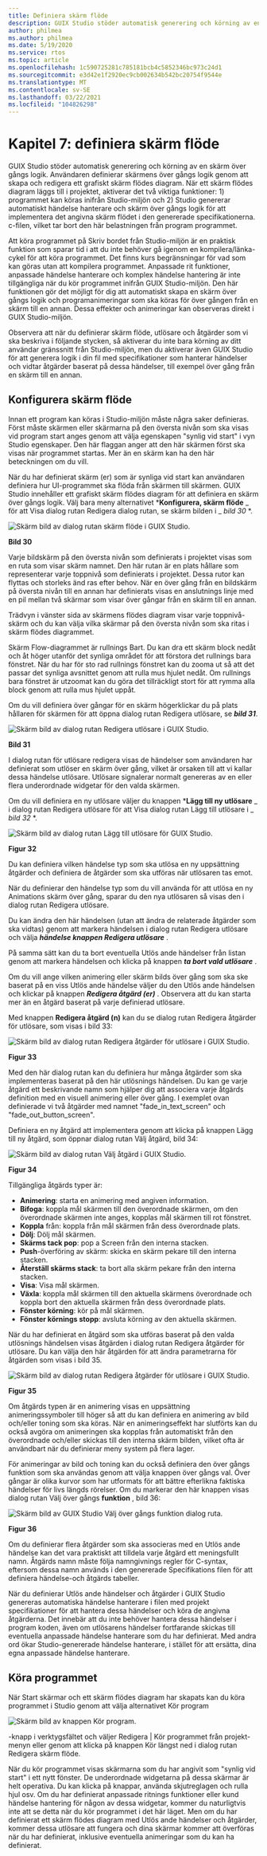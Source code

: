 ```yaml
---
title: Definiera skärm flöde
description: GUIX Studio stöder automatisk generering och körning av en skärm över gångs logik.
author: philmea
ms.author: philmea
ms.date: 5/19/2020
ms.service: rtos
ms.topic: article
ms.openlocfilehash: 1c590725281c785181bcb4c5852346bc973c24d1
ms.sourcegitcommit: e3d42e1f2920ec9cb002634b542bc20754f9544e
ms.translationtype: MT
ms.contentlocale: sv-SE
ms.lasthandoff: 03/22/2021
ms.locfileid: "104826298"
---
```

# <a name="chapter-7-defining-screen-flow"></a>Kapitel 7: definiera skärm flöde

GUIX Studio stöder automatisk generering och körning av en skärm över gångs logik. Användaren definierar skärmens över gångs logik genom att skapa och redigera ett grafiskt skärm flödes diagram. När ett skärm flödes diagram läggs till i projektet, aktiverar det två viktiga funktioner: 1) programmet kan köras inifrån Studio-miljön och 2) Studio genererar automatiskt händelse hanterare och skärm över gångs logik för att implementera det angivna skärm flödet i den genererade specifikationerna. c-filen, vilket tar bort den här belastningen från program programmet. 

Att köra programmet på Skriv bordet från Studio-miljön är en praktisk funktion som sparar tid i att du inte behöver gå igenom en kompilera/länka-cykel för att köra programmet. Det finns kurs begränsningar för vad som kan göras utan att kompilera programmet. Anpassade rit funktioner, anpassade händelse hanterare och komplex händelse hantering är inte tillgängliga när du kör programmet inifrån GUIX Studio-miljön. Den här funktionen gör det möjligt för dig att automatiskt skapa en skärm över gångs logik och programanimeringar som ska köras för över gången från en skärm till en annan. Dessa effekter och animeringar kan observeras direkt i GUIX Studio-miljön.

Observera att när du definierar skärm flöde, utlösare och åtgärder som vi ska beskriva i följande stycken, så aktiverar du inte bara körning av ditt användar gränssnitt från Studio-miljön, men du aktiverar även GUIX Studio för att generera logik i din fil med specifikationer som hanterar händelser och vidtar åtgärder baserat på dessa händelser, till exempel över gång från en skärm till en annan.

## <a name="configuring-screen-flow"></a>Konfigurera skärm flöde

Innan ett program kan köras i Studio-miljön måste några saker definieras. Först måste skärmen eller skärmarna på den översta nivån som ska visas vid program start anges genom att välja egenskapen "synlig vid start" i vyn Studio egenskaper. Den här flaggan anger att den här skärmen först ska visas när programmet startas. Mer än en skärm kan ha den här beteckningen om du vill.

När du har definierat skärm (er) som är synliga vid start kan användaren definiera hur UI-programmet ska flöda från skärmen till skärmen. GUIX Studio innehåller ett grafiskt skärm flödes diagram för att definiera en skärm över gångs logik. Välj bara meny alternativet ***Konfigurera, skärm flöde** _ för att Visa dialog rutan Redigera dialog rutan, se skärm bilden i _ *_bild 30_* *.

![Skärm bild av dialog rutan skärm flöde i GUIX Studio.](./media/guix-studio/config_screen_flow.png)

**Bild 30**

Varje bildskärm på den översta nivån som definierats i projektet visas som en ruta som visar skärm namnet. Den här rutan är en plats hållare som representerar varje toppnivå som definierats i projektet. Dessa rutor kan flyttas och storleks änd ras efter behov. När en över gång från en bildskärm på översta nivån till en annan har definierats visas en anslutnings linje med en pil mellan två skärmar som visar över gångar från en skärm till en annan.

Trädvyn i vänster sida av skärmens flödes diagram visar varje toppnivå-skärm och du kan välja vilka skärmar på den översta nivån som ska ritas i skärm flödes diagrammet.

Skärm Flow-diagrammet är rullnings Bart. Du kan dra ett skärm block nedåt och åt höger utanför det synliga området för att förstora det rullnings bara fönstret. När du har för sto rad rullnings fönstret kan du zooma ut så att det passar det synliga avsnittet genom att rulla mus hjulet nedåt. Om rullnings bara fönstret är utzoomat kan du göra det tillräckligt stort för att rymma alla block genom att rulla mus hjulet uppåt.

Om du vill definiera över gångar för en skärm högerklickar du på plats hållaren för skärmen för att öppna dialog rutan Redigera utlösare, se ***bild 31***.

![Skärm bild av dialog rutan Redigera utlösare i GUIX Studio.](./media/guix-studio/edit_trigger_list.png)

**Bild 31**

I dialog rutan för utlösare redigera visas de händelser som användaren har definierat som utlöser en skärm över gång, vilket är orsaken till att vi kallar dessa händelse utlösare. Utlösare signalerar normalt genereras av en eller flera underordnade widgetar för den valda skärmen.

Om du vill definiera en ny utlösare väljer du knappen ***Lägg till ny utlösare** _ i dialog rutan Redigera utlösare för att Visa dialog rutan Lägg till utlösare i _ *_bild 32_* *.

![Skärm bild av dialog rutan Lägg till utlösare för GUIX Studio.](./media/guix-studio/add_trigger_for.png)

**Figur 32**

Du kan definiera vilken händelse typ som ska utlösa en ny uppsättning åtgärder och definiera de åtgärder som ska utföras när utlösaren tas emot.

När du definierar den händelse typ som du vill använda för att utlösa en ny Animations skärm över gång, sparar du den nya utlösaren så visas den i dialog rutan Redigera utlösare.

Du kan ändra den här händelsen (utan att ändra de relaterade åtgärder som ska vidtas) genom att markera händelsen i dialog rutan Redigera utlösare och välja ***händelse knappen Redigera utlösare*** .

På samma sätt kan du ta bort eventuella Utlös ande händelser från listan genom att markera händelsen och klicka på knappen ***ta bort vald utlösare*** .

Om du vill ange vilken animering eller skärm bilds över gång som ska ske baserat på en viss Utlös ande händelse väljer du den Utlös ande händelsen och klickar på knappen ***Redigera åtgärd (er)*** . Observera att du kan starta mer än en åtgärd baserat på varje definierad utlösare.

Med knappen **Redigera åtgärd (n)** kan du se dialog rutan Redigera åtgärder för utlösare, som visas i bild 33: 

![Skärm bild av dialog rutan Redigera åtgärder för utlösare i GUIX Studio.](./media/guix-studio/edit_actions_for_trigger.png)

**Figur 33**

Med den här dialog rutan kan du definiera hur många åtgärder som ska implementeras baserat på den här utlösnings händelsen. Du kan ge varje åtgärd ett beskrivande namn som hjälper dig att associera varje åtgärds definition med en visuell animering eller över gång. I exemplet ovan definierade vi två åtgärder med namnet "fade_in_text_screen" och "fade_out_button_screen".

Definiera en ny åtgärd att implementera genom att klicka på knappen Lägg till ny åtgärd, som öppnar dialog rutan Välj åtgärd, bild 34:

![Skärm bild av dialog rutan Välj åtgärd i GUIX Studio.](./media/guix-studio/select_action.png)

**Figur 34**

Tillgängliga åtgärds typer är:

- **Animering**: starta en animering med angiven information.
- **Bifoga**: koppla mål skärmen till den överordnade skärmen, om den överordnade skärmen inte anges, kopplas mål skärmen till rot fönstret.
- **Koppla** från: koppla från mål skärmen från dess överordnade plats.
- **Dölj**: Dölj mål skärmen.
- **Skärms tack pop**: pop a Screen från den interna stacken.
- **Push**-överföring av skärm: skicka en skärm pekare till den interna stacken.
- **Återställ skärms stack**: ta bort alla skärm pekare från den interna stacken.
- **Visa**: Visa mål skärmen.
- **Växla**: koppla mål skärmen till den aktuella skärmens överordnade och koppla bort den aktuella skärmen från dess överordnade plats.
- **Fönster körning**: kör på mål skärmen.
- **Fönster körnings stopp**: avsluta körning av den aktuella skärmen.

När du har definierat en åtgärd som ska utföras baserat på den valda utlösnings händelsen visas åtgärden i dialog rutan Redigera åtgärder för utlösare. Du kan välja den här åtgärden för att ändra parametrarna för åtgärden som visas i bild 35.

![Skärm bild av dialog rutan Redigera åtgärder för utlösare i GUIX Studio.](./media/guix-studio/edit_actions_for_trigger.png)

**Figur 35**

Om åtgärds typen är en animering visas en uppsättning animeringssymboler till höger så att du kan definiera en animering av bild och/eller toning som ska köras. När en animeringseffekt har slutförts kan du också avgöra om animeringen ska kopplas från automatiskt från den överordnade och/eller skickas till den interna skärm bilden, vilket ofta är användbart när du definierar meny system på flera lager.

För animeringar av bild och toning kan du också definiera den över gångs funktion som ska användas genom att välja knappen över gångs val. Över gångar är olika kurvor som har utformats för att bättre efterlikna faktiska händelser för livs längds rörelser. Om du markerar den här knappen visas dialog rutan Välj över gångs **funktion** , bild 36:

![Skärm bild av GUIX Studio Välj över gångs funktion dialog ruta.](./media/guix-studio/easing_function_select.png)

**Figur 36**

Om du definierar flera åtgärder som ska associeras med en Utlös ande händelse kan det vara praktiskt att tilldela varje åtgärd ett meningsfullt namn. Åtgärds namn måste följa namngivnings regler för C-syntax, eftersom dessa namn används i den genererade Specifikations filen för att definiera händelse-och åtgärds tabeller.

När du definierar Utlös ande händelser och åtgärder i GUIX Studio genereras automatiska händelse hanterare i filen med projekt specifikationer för att hantera dessa händelser och köra de angivna åtgärderna. Det innebär att du inte behöver hantera dessa händelser i program koden, även om utlösarens händelser fortfarande skickas till eventuella anpassade händelse hanterare som du har definierat. Med andra ord ökar Studio-genererade händelse hanterare, i stället för att ersätta, dina egna anpassade händelse hanterare.

## <a name="running-the-application"></a>Köra programmet

När Start skärmar och ett skärm flödes diagram har skapats kan du köra programmet i Studio genom att välja alternativet Kör program

![Skärm bild av knappen Kör program.](./media/guix-studio/image68.jpg)

-knapp i verktygsfältet och väljer Redigera | Kör programmet från projekt-menyn eller genom att klicka på knappen Kör längst ned i dialog rutan Redigera skärm flöde.

När du kör programmet visas skärmarna som du har angivit som "synlig vid start" i ett nytt fönster. De underordnade widgetarna på dessa skärmar är helt operativa. Du kan klicka på knappar, använda skjutreglagen och rulla hjul osv. Om du har definierat anpassade ritnings funktioner eller kund händelse hantering för någon av dessa widgetar, kommer du naturligtvis inte att se detta när du kör programmet i det här läget. Men om du har definierat ett skärm flödes diagram med Utlös ande händelser och åtgärder, kommer dessa utlösare att fungera och dina skärmar kommer att överföras när du har definierat, inklusive eventuella animeringar som du kan ha definierat.
